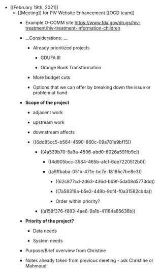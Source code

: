 - [[February 19th, 2021]]
	 - [[Meeting]] for PIV Website Enhancement [[OGD team]]
		 - Example O-COMM site https://www.fda.gov/drugs/hiv-treatment/hiv-treatment-information-children

		 - __Considerations: __
			 - Already prioritized projects
				 - GDUFA III

				 - Orange Book Transformation

			 - More budget cuts

			 - Options that we can offer by breaking down the issue or problem at hand

		 - __Scope of the project__
			 - adjacent work

			 - upstream work

			 - downstream affects

			 - ((6dd85cc5-b564-4590-860c-09a781e9bf15))
				 - ((4a539b70-8a9a-4506-abd0-8026a591fb9c))
					 - ((4d905bcc-3584-465b-afcf-6de7220512b0))

					 - ((a9ffbaba-051b-471e-bc7e-18185c7be8e3))
						 - ((62c877cd-2d63-436d-bb9f-5da08d5773dd))

						 - ((7a58319a-b5e2-449b-9cf4-f0a31582cb4a))

						 - Order within priority?

				 - ((a158f376-f883-4ae6-9a1b-41184a85636b))

		 - __Priority of the project?__
			 - Data needs

			 - System needs

		 - Purpose/Brief overview from Christine

		 - Notes already taken from previous meeting - ask Christine or Mahmoud
